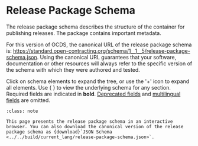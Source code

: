 # Release Package Schema

The release package schema describes the structure of the container for publishing releases. The package contains important metadata.

For this version of OCDS, the canonical URL of the release package schema is: <https://standard.open-contracting.org/schema/1__1__5/release-package-schema.json>. Using the canonical URL guarantees that your software, documentation or other resources will always refer to the specific version of the schema with which they were authored and tested.

Click on schema elements to expand the tree, or use the '+' icon to expand all elements. Use { } to view the underlying schema for any section. Required fields are indicated in **bold**. [Deprecated fields](../governance/deprecation) and [multilingual fields](../reference/#language) are omitted.

```{admonition} Browsing the schema
:class: note

This page presents the release package schema in an interactive browser. You can also download the canonical version of the release package schema as {download}`JSON Schema <../../build/current_lang/release-package-schema.json>`.
```

<script src="../../_static/docson/public/js/widget.js" data-schema="../../../release-package-schema.json"></script>
